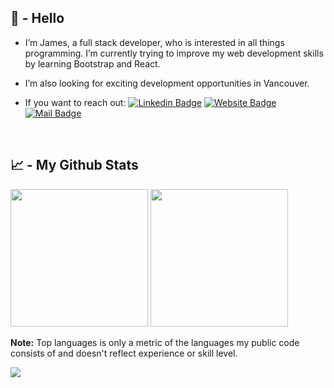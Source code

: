 <h2> 👋 - Hello </h2>



- I’m James, a full stack developer, who is interested in all things programming. I’m currently trying to improve my web development skills by learning Bootstrap and React.

- I’m also looking for exciting development opportunities in Vancouver. 

- If you want to reach out:  <span> 
[![Linkedin Badge](https://img.shields.io/badge/-LinkedIn-0e76a8?style=flat-square&logo=Linkedin&logoColor=white)](https://linkedin.com/in/jamesburkedev)
[![Website Badge](https://img.shields.io/badge/Website-7A7ADB?style=flat-square&logo=google-chrome&logoColor=white)](https://www.jamesburke.dev)
[![Mail Badge](https://img.shields.io/badge/Mail-2CA5E0?style=flat-square&logo=telegram&logoColor=white)](mailto:info@jamesburke.dev)
</span>

<br> 

<h2> 📈 - My Github Stats </h2>

<p>
  <img height="220em" src="https://github-readme-stats.vercel.app/api/top-langs/?username=jburke234&show_icons=true&hide_border=true&langs_count=5"/>
  <img height="220em" src="https://github-readme-stats.vercel.app/api?username=jburke234&show_icons=true&hide_border=true&&count_private=true&include_all_commits=true" />
</p>
<p>
  <b>Note:</b> Top languages is only a metric of the languages my public code consists of and doesn't reflect experience or skill level.
</p>

![](https://visitor-badge.glitch.me/badge?page_id=jburke234)


<!---

Learning links: 
[<img src="https://raw.githubusercontent.com/github/explore/80688e429a7d4ef2fca1e82350fe8e3517d3494d/topics/docker/docker.png" alt="docker logo" width="28">](https://www.docker.com/)  |  [<img src="https://raw.githubusercontent.com/github/explore/80688e429a7d4ef2fca1e82350fe8e3517d3494d/topics/kubernetes/kubernetes.png" alt="kubernetes logo" width="28">](https://kubernetes.io/)  |  [<img src="https://raw.githubusercontent.com/Delta456/Delta456/master/img/aws.png" alt="aws logo" width="28">](https://aws.amazon.com/)  
---|---|---|


<details>
  <summary style="display: inline;"><h2 style="display: inline;"> 📈 - My Github Stats </h2></summary>
  <br>
<p>
  <img height="220em" src="https://github-readme-stats.vercel.app/api/top-langs/?username=jburke234&show_icons=true&hide_border=true&langs_count=5"/>
  <img height="220em" src="https://github-readme-stats.vercel.app/api?username=jburke234&show_icons=true&hide_border=true&&count_private=true&include_all_commits=true" />
</p>
<p>
  <b>Note:</b> Top languages is only a metric of the languages my public code consists of and doesn't reflect experience or skill level.
</p>
</details>

jburke234/jburke234 is a ✨ special ✨ repository because its `README.md` (this file) appears on your GitHub profile.
You can click the Preview link to take a look at your changes.
--->
